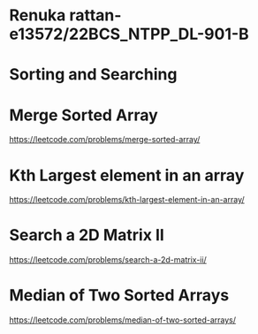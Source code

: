 # Renuka rattan-e13572/22BCS_NTPP_DL-901-B

# Sorting and Searching			
# Merge Sorted Array
https://leetcode.com/problems/merge-sorted-array/<br>
# Kth Largest element in an array
https://leetcode.com/problems/kth-largest-element-in-an-array/<br>
# Search a 2D Matrix II
https://leetcode.com/problems/search-a-2d-matrix-ii/<br>
# Median of Two Sorted Arrays
https://leetcode.com/problems/median-of-two-sorted-arrays/<br>















